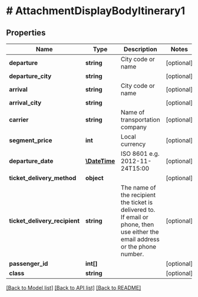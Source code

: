 # # AttachmentDisplayBodyItinerary1

## Properties

Name | Type | Description | Notes
------------ | ------------- | ------------- | -------------
**departure** | **string** | City code or name | [optional]
**departure_city** | **string** |  | [optional]
**arrival** | **string** | City code or name | [optional]
**arrival_city** | **string** |  | [optional]
**carrier** | **string** | Name of transportation company | [optional]
**segment_price** | **int** | Local currency | [optional]
**departure_date** | [**\DateTime**](\DateTime.md) | ISO 8601 e.g. 2012-11-24T15:00 | [optional]
**ticket_delivery_method** | **object** |  | [optional]
**ticket_delivery_recipient** | **string** | The name of the recipient the ticket is delivered to. If email or phone, then use either the email address or the phone number. | [optional]
**passenger_id** | **int[]** |  | [optional]
**class** | **string** |  | [optional]

[[Back to Model list]](../../README.md#models) [[Back to API list]](../../README.md#endpoints) [[Back to README]](../../README.md)

